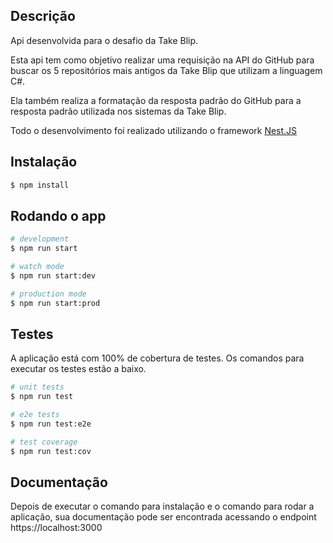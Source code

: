 
## Descrição

Api desenvolvida para o desafio da Take Blip.

Esta api tem como objetivo realizar uma requisição na API do GitHub para buscar os 5 repositórios mais antigos da Take Blip que utilizam a linguagem C#.

Ela também realiza a formatação da resposta padrão do GitHub para a resposta padrão utilizada nos sistemas da Take Blip.

Todo o desenvolvimento foi realizado utilizando o framework [Nest.JS](https://github.com/nestjs/nest)

## Instalação

```bash
$ npm install
```

## Rodando o app

```bash
# development
$ npm run start

# watch mode
$ npm run start:dev

# production mode
$ npm run start:prod
```

## Testes

A aplicação está com 100% de cobertura de testes. Os comandos para executar os testes estão a baixo.

```bash
# unit tests
$ npm run test

# e2e tests
$ npm run test:e2e

# test coverage
$ npm run test:cov
```

## Documentação

Depois de executar o comando para instalação e o comando para rodar a aplicação, sua documentação pode ser encontrada acessando o endpoint https://localhost:3000

